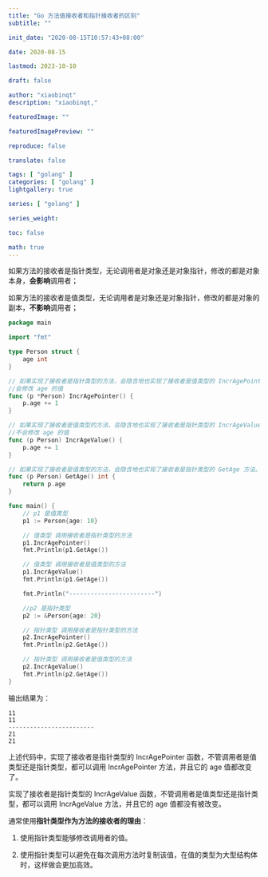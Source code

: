 ```yaml
---
title: "Go 方法值接收者和指针接收者的区别"
subtitle: ""

init_date: "2020-08-15T10:57:43+08:00"

date: 2020-08-15

lastmod: 2023-10-10

draft: false

author: "xiaobinqt"
description: "xiaobinqt,"

featuredImage: ""

featuredImagePreview: ""

reproduce: false

translate: false

tags: [ "golang" ]
categories: [ "golang" ]
lightgallery: true

series: [ "golang" ]

series_weight:

toc: false

math: true
---
```


<!-- author： xiaobinqt -->
<!-- email： xiaobinqt@163.com -->
<!-- https://xiaobinqt.github.io -->
<!-- https://www.xiaobinqt.cn -->


如果方法的接收者是指针类型，无论调用者是对象还是对象指针，修改的都是对象本身，**会影响**调用者；

如果方法的接收者是值类型，无论调用者是对象还是对象指针，修改的都是对象的副本，**不影响**调用者；

```go
package main

import "fmt"

type Person struct {
	age int
}

// 如果实现了接收者是指针类型的方法，会隐含地也实现了接收者是值类型的 IncrAgePointer 方法。
//会修改 age 的值
func (p *Person) IncrAgePointer() {
	p.age += 1
}

// 如果实现了接收者是值类型的方法，会隐含地也实现了接收者是指针类型的 IncrAgeValue 方法。
//不会修改 age 的值
func (p Person) IncrAgeValue() {
	p.age += 1
}

// 如果实现了接收者是值类型的方法，会隐含地也实现了接收者是指针类型的 GetAge 方法。
func (p Person) GetAge() int {
	return p.age
}

func main() {
	// p1 是值类型
	p1 := Person{age: 10}

	// 值类型 调用接收者是指针类型的方法
	p1.IncrAgePointer()
	fmt.Println(p1.GetAge())

	// 值类型 调用接收者是值类型的方法
	p1.IncrAgeValue()
	fmt.Println(p1.GetAge())

	fmt.Println("------------------------")

	//p2 是指针类型
	p2 := &Person{age: 20}

	// 指针类型 调用接收者是指针类型的方法
	p2.IncrAgePointer()
	fmt.Println(p2.GetAge())

	// 指针类型 调用接收者是值类型的方法
	p2.IncrAgeValue()
	fmt.Println(p2.GetAge())
}
```

输出结果为：

```
11
11
------------------------
21
21
```

上述代码中，实现了接收者是指针类型的 IncrAgePointer 函数，不管调用者是值类型还是指针类型，都可以调用 IncrAgePointer 方法，并且它的 age 值都改变了。

实现了接收者是指针类型的 IncrAgeValue 函数，不管调用者是值类型还是指针类型，都可以调用 IncrAgeValue 方法，并且它的 age 值都没有被改变。

通常使用**指针类型作为方法的接收者的理由**：

1. 使用指针类型能够修改调用者的值。

2. 使用指针类型可以避免在每次调用方法时复制该值，在值的类型为大型结构体时，这样做会更加高效。





